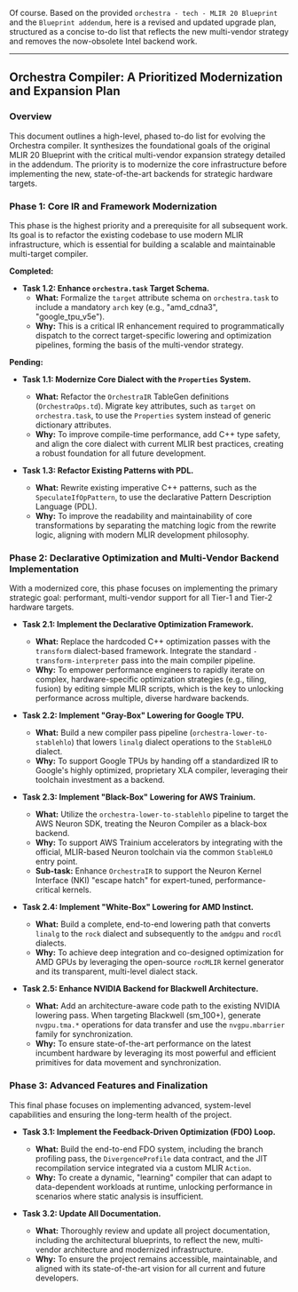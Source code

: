 Of course. Based on the provided `orchestra - tech - MLIR 20 Blueprint` and the `Blueprint addendum`, here is a revised and updated upgrade plan, structured as a concise to-do list that reflects the new multi-vendor strategy and removes the now-obsolete Intel backend work.

***

## Orchestra Compiler: A Prioritized Modernization and Expansion Plan

### Overview

This document outlines a high-level, phased to-do list for evolving the Orchestra compiler. It synthesizes the foundational goals of the original MLIR 20 Blueprint with the critical multi-vendor expansion strategy detailed in the addendum. The priority is to modernize the core infrastructure before implementing the new, state-of-the-art backends for strategic hardware targets.

### Phase 1: Core IR and Framework Modernization

This phase is the highest priority and a prerequisite for all subsequent work. Its goal is to refactor the existing codebase to use modern MLIR infrastructure, which is essential for building a scalable and maintainable multi-target compiler.

**Completed:**

*   **Task 1.2: Enhance `orchestra.task` Target Schema.**
    *   **What:** Formalize the `target` attribute schema on `orchestra.task` to include a mandatory `arch` key (e.g., "amd_cdna3", "google_tpu_v5e").
    *   **Why:** This is a critical IR enhancement required to programmatically dispatch to the correct target-specific lowering and optimization pipelines, forming the basis of the multi-vendor strategy.

**Pending:**

*   **Task 1.1: Modernize Core Dialect with the `Properties` System.**
    *   **What:** Refactor the `OrchestraIR` TableGen definitions (`OrchestraOps.td`). Migrate key attributes, such as `target` on `orchestra.task`, to use the `Properties` system instead of generic dictionary attributes.
    *   **Why:** To improve compile-time performance, add C++ type safety, and align the core dialect with current MLIR best practices, creating a robust foundation for all future development.

*   **Task 1.3: Refactor Existing Patterns with PDL.**
    *   **What:** Rewrite existing imperative C++ patterns, such as the `SpeculateIfOpPattern`, to use the declarative Pattern Description Language (PDL).
    *   **Why:** To improve the readability and maintainability of core transformations by separating the matching logic from the rewrite logic, aligning with modern MLIR development philosophy.

### Phase 2: Declarative Optimization and Multi-Vendor Backend Implementation

With a modernized core, this phase focuses on implementing the primary strategic goal: performant, multi-vendor support for all Tier-1 and Tier-2 hardware targets.

*   **Task 2.1: Implement the Declarative Optimization Framework.**
    *   **What:** Replace the hardcoded C++ optimization passes with the `transform` dialect-based framework. Integrate the standard `-transform-interpreter` pass into the main compiler pipeline.
    *   **Why:** To empower performance engineers to rapidly iterate on complex, hardware-specific optimization strategies (e.g., tiling, fusion) by editing simple MLIR scripts, which is the key to unlocking performance across multiple, diverse hardware backends.

*   **Task 2.2: Implement "Gray-Box" Lowering for Google TPU.**
    *   **What:** Build a new compiler pass pipeline (`orchestra-lower-to-stablehlo`) that lowers `linalg` dialect operations to the `StableHLO` dialect.
    *   **Why:** To support Google TPUs by handing off a standardized IR to Google's highly optimized, proprietary XLA compiler, leveraging their toolchain investment as a backend.

*   **Task 2.3: Implement "Black-Box" Lowering for AWS Trainium.**
    *   **What:** Utilize the `orchestra-lower-to-stablehlo` pipeline to target the AWS Neuron SDK, treating the Neuron Compiler as a black-box backend.
    *   **Why:** To support AWS Trainium accelerators by integrating with the official, MLIR-based Neuron toolchain via the common `StableHLO` entry point.
    *   **Sub-task:** Enhance `OrchestraIR` to support the Neuron Kernel Interface (NKI) "escape hatch" for expert-tuned, performance-critical kernels.

*   **Task 2.4: Implement "White-Box" Lowering for AMD Instinct.**
    *   **What:** Build a complete, end-to-end lowering path that converts `linalg` to the `rock` dialect and subsequently to the `amdgpu` and `rocdl` dialects.
    *   **Why:** To achieve deep integration and co-designed optimization for AMD GPUs by leveraging the open-source `rocMLIR` kernel generator and its transparent, multi-level dialect stack.

*   **Task 2.5: Enhance NVIDIA Backend for Blackwell Architecture.**
    *   **What:** Add an architecture-aware code path to the existing NVIDIA lowering pass. When targeting Blackwell (sm_100+), generate `nvgpu.tma.*` operations for data transfer and use the `nvgpu.mbarrier` family for synchronization.
    *   **Why:** To ensure state-of-the-art performance on the latest incumbent hardware by leveraging its most powerful and efficient primitives for data movement and synchronization.

### Phase 3: Advanced Features and Finalization

This final phase focuses on implementing advanced, system-level capabilities and ensuring the long-term health of the project.

*   **Task 3.1: Implement the Feedback-Driven Optimization (FDO) Loop.**
    *   **What:** Build the end-to-end FDO system, including the branch profiling pass, the `DivergenceProfile` data contract, and the JIT recompilation service integrated via a custom MLIR `Action`.
    *   **Why:** To create a dynamic, "learning" compiler that can adapt to data-dependent workloads at runtime, unlocking performance in scenarios where static analysis is insufficient.

*   **Task 3.2: Update All Documentation.**
    *   **What:** Thoroughly review and update all project documentation, including the architectural blueprints, to reflect the new, multi-vendor architecture and modernized infrastructure.
    *   **Why:** To ensure the project remains accessible, maintainable, and aligned with its state-of-the-art vision for all current and future developers.